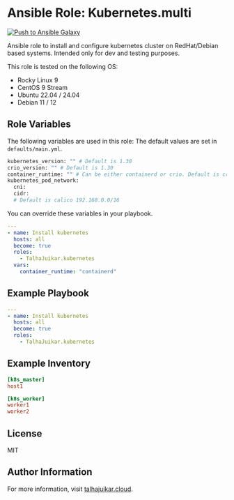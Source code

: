 Ansible Role: Kubernetes.multi
=========
[![Push to Ansible Galaxy](https://github.com/TalhaJuikar/ansible-role-kubernetes/actions/workflows/publish.yml/badge.svg)](https://github.com/TalhaJuikar/ansible-role-kubernetes/actions/workflows/publish.yml)

Ansible role to install and configure kubernetes cluster on 
RedHat/Debian based systems.
Intended only for dev and testing purposes.

This role is tested on the following OS:
- Rocky Linux 9
- CentOS 9 Stream
- Ubuntu 22.04 / 24.04 
- Debian 11 / 12


Role Variables
--------------
The following variables are used in this role:
The default values are set in `defaults/main.yml`.
```bash
kubernetes_version: "" # Default is 1.30
crio_version: "" # Default is 1.30
container_runtime: "" # Can be either containerd or crio. Default is crio. 
kubernetes_pod_network:
  cni:
  cidr: 
  # Default is calico 192.168.0.0/16
```
You can override these variables in your playbook.

```yaml
---
- name: Install kubernetes
  hosts: all
  become: true
  roles:
    - TalhaJuikar.kubernetes
  vars:
    container_runtime: "containerd"
```


Example Playbook
----------------

```yaml
---
- name: Install kubernetes
  hosts: all
  become: true
  roles:
    - TalhaJuikar.kubernetes
```

Example Inventory
----------------

```ini
[k8s_master]
host1

[k8s_worker]
worker1
worker2
```

License
-------

MIT

Author Information
------------------

For more information, visit [talhajuikar.cloud](https://talhajuikar.cloud).

